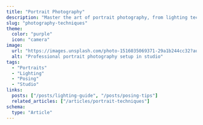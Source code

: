 ```yaml
---
title: "Portrait Photography"
description: "Master the art of portrait photography, from lighting techniques to posing and client communication."
slug: "photography-techniques"
theme:
  color: "purple"
  icon: "camera"
image:
  url: "https://images.unsplash.com/photo-1516035069371-29a1b244cc32?auto=format&fit=crop&q=80"
  alt: "Professional portrait photography setup in studio"
tags:
  - "Portraits"
  - "Lighting"
  - "Posing"
  - "Studio"
links:
  posts: ["/posts/lighting-guide", "/posts/posing-tips"]
  related_articles: ["/articles/portrait-techniques"]
schema:
  type: "Article"
---
```

